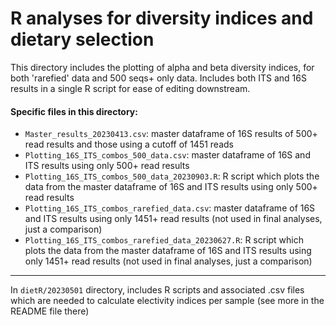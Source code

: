 # R analyses for diversity indices and dietary selection

This directory includes the plotting of alpha and beta diversity indices, for both 'rarefied' data and 500 seqs+ only data. Includes both ITS and 16S results in a single R script for ease of editing downstream.

#### Specific files in this directory:
- `Master_results_20230413.csv`: master dataframe of 16S results of 500+ read results and those using a cutoff of 1451 reads
- `Plotting_16S_ITS_combos_500_data.csv`: master dataframe of 16S and ITS results using only 500+ read results
- `Plotting_16S_ITS_combos_500_data_20230903.R`: R script which plots the data from the master dataframe of 16S and ITS results using only 500+ read results
- `Plotting_16S_ITS_combos_rarefied_data.csv`: master dataframe of 16S and ITS results using only 1451+ read results (not used in final analyses, just a comparison)
- `Plotting_16S_ITS_combos_rarefied_data_20230627.R`: R script which plots the data from the master dataframe of 16S and ITS results using only 1451+ read results (not used in final analyses, just a comparison)

---

In `dietR/20230501` directory, includes R scripts and associated .csv files which are needed to calculate electivity indices per sample (see more in the README file there)
